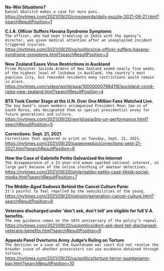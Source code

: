 **No-Win Situations?**\
`Daniel Okulitch makes a case for more puns.`\
https://nytimes.com/2021/09/20/crosswords/daily-puzzle-2021-09-21.html?searchResultPosition=1

**C.I.A. Officer Suffers Havana Syndrome Symptoms**\
`The officer, who had been traveling in India with the agency’s director, was given medical attention after an unexplained incident triggered injuries.`\
https://nytimes.com/2021/09/20/us/politics/cia-officer-suffers-havana-syndrome-symptoms.html?searchResultPosition=3

**New Zealand Eases Virus Restrictions in Auckland**\
`Prime Minister Jacinda Ardern of New Zealand ended nearly five weeks of the highest level of lockdown in Auckland, the country’s most populous city, but reminded residents many restrictions would remain in place.`\
https://nytimes.com/video/world/asia/100000007984116/auckland-covid-rules-new-zealand.html?searchResultPosition=4

**BTS Took Center Stage at the U.N. Over One Million Fans Watched Live.**\
`The boy band’s seven members accompanied President Moon Jae-in of South Korea, who designated them as special presidential envoy for future generations and culture.`\
https://nytimes.com/2021/09/20/world/asia/bts-un-performance.html?searchResultPosition=5

**Corrections: Sept. 21, 2021**\
`Corrections that appeared in print on Tuesday, Sept. 21, 2021.`\
https://nytimes.com/2021/09/20/pageoneplus/corrections-sept-21-2021.html?searchResultPosition=6

**How the Case of Gabrielle Petito Galvanized the Internet**\
`The disappearance of a 22-year-old woman sparked national interest, in large part because of the online sleuthing of amateur detectives.`\
https://nytimes.com/2021/09/20/style/gabby-petito-case-tiktok-social-media.html?searchResultPosition=7

**The Middle-Aged Sadness Behind the Cancel Culture Panic**\
`It's painful to feel repelled by the sensibilities of the young.`\
https://nytimes.com/2021/09/20/opinion/generation-cancel-culture.html?searchResultPosition=8

**Veterans discharged under ‘don't ask, don’t tell’ are eligible for full V.A. benefits.**\
`The new guidance comes on the 10th anniversary of the policy’s repeal.`\
https://nytimes.com/2021/09/20/us/politics/dont-ask-dont-tell-discharged-veterans-benefits.html?searchResultPosition=9

**Appeals Panel Overturns Army Judge’s Ruling on Torture**\
`The decision on a case at the Guantánamo war court did not resolve the broader issue of whether prosecutors can use evidence obtained through torture.`\
https://nytimes.com/2021/09/20/us/politics/torture-terror-guantanamo-bay.html?searchResultPosition=10

